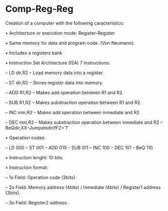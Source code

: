 # Comp-Reg-Reg

Creation of a computer with the following caracteristics:

• Architecture or execution mode: Register-Register

• Same memory for data and program code. (Von Neumann). 

• Includes a registers bank

• Instruction Set Architecture (ISA) 7 Instructions:

– LD dir,R2 – Load memory data into a register.

– ST dir,R2 – Stores register data into memory.

– ADD R1,R2 – Makes add operation between R1 and R2.

– SUB R1,R2 – Makes substraction operation between R1 and R2.

– INC inm,R2 – Makes add operation between inmediate and R2

– DEC inm,R2 – Makes substraction operation between inmediate and R2 – BeQdir,XX–JumpstodirifFZ=’1’


• Operation codes:

– LD 000
– ST 001
– ADD 010 – SUB 011 – INC 100 – DEC 101 – BeQ 110

• Instruction lenght: 10 bits. 

• Instruction format:

– 1o Field: Operation code (3bits).

– 2o Field: Memory address (4bits) / Inmediate (4bits) / Register1 address (3bits).

– 3o Field: Register2 address.
